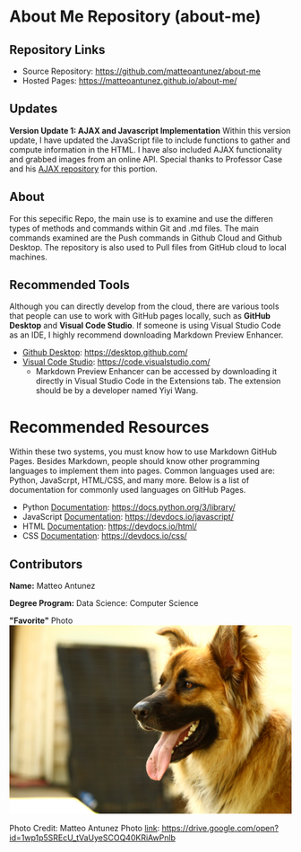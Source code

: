 # About Me Repository (about-me)
## Repository Links

* Source Repository: https://github.com/matteoantunez/about-me
* Hosted Pages: https://matteoantunez.github.io/about-me/

## Updates
**Version Update 1: AJAX and Javascript Implementation**
Within this version update, I have updated the JavaScript file to include functions to gather and compute information in the HTML. I have also included AJAX functionality and grabbed images from an online API. Special thanks to Professor Case and his [AJAX repository](https://github.com/profcase/js-gui-ajax) for this portion.

## About
For this sepecific Repo, the main use is to examine and use the differen types of methods and commands within Git and .md files. The main commands examined are the Push commands in Github Cloud and Github Desktop. The repository is also used to Pull files from GitHub cloud to local machines.

## Recommended Tools
Although you can directly develop from the cloud, there are various tools that people can use to work with GitHub pages locally, such as **GitHub Desktop** and **Visual Code Studio**. If someone is using Visual Studio Code as an IDE, I highly recommend downloading Markdown Preview Enhancer.

* [Github Desktop](https://desktop.github.com/): https://desktop.github.com/
* [Visual Code Studio](https://code.visualstudio.com/): https://code.visualstudio.com/
  * Markdown Preview Enhancer can be accessed by downloading it directly in Visual Studio Code in the Extensions tab. The extension should be by a developer named Yiyi Wang.

# Recommended Resources
Within these two systems, you must know how to use Markdown GitHub Pages. Besides Markdown, people should know other programming languages to implement them into pages. Common languages used are: Python, JavaScrpt, HTML/CSS, and many more. Below is a list of documentation for commonly used languages on GitHub Pages.

* Python [Documentation](https://docs.python.org/3/library/): https://docs.python.org/3/library/
* JavaScript [Documentation](https://devdocs.io/javascript/): https://devdocs.io/javascript/
* HTML [Documentation](https://devdocs.io/html/): https://devdocs.io/html/
* CSS [Documentation](https://devdocs.io/css/): https://devdocs.io/css/

## Contributors
**Name:** Matteo Antunez

**Degree Program:** Data Science: Computer Science

**"Favorite"** Photo
![Dogeee](imgs/IMG_4352.jpg)

Photo Credit: Matteo Antunez
Photo [link](https://drive.google.com/open?id=1wp1p5SREcU_tVaUyeSCOQ40KRiAwPnlb): https://drive.google.com/open?id=1wp1p5SREcU_tVaUyeSCOQ40KRiAwPnlb
